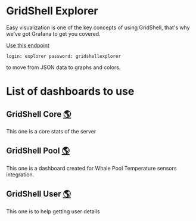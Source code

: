 # GridShell Explorer

Easy visualization is one of the key concepts of using GridShell, that's why we've got Grafana to get you covered.

[Use this endpoint](https://explorer.gridshell.net:3000/) 

`login: explorer
password: gridshellexplorer `

to move from JSON data to graphs and colors.

# List of dashboards to use

## GridShell Core   [🌎](https://explorer.gridshell.net:3000/d/e66e2a62-ef5d-482b-aeee-3dc8a3bb6e2b/gridshell-core)
This one is a core stats of the server

## GridShell Pool [🌎](https://explorer.gridshell.net:3000/d/ca74c27d-03f9-4f18-8017-001d013b93ce/gridshell-pool)
This one is a dashboard created for Whale Pool Temperature sensors integration.

## GridShell User [🌎](https://explorer.gridshell.net:3000/d/c67e1c66-8ac3-480e-860b-7d1ba05aa8f8/gridshell-user)
This one is to help getting user details

